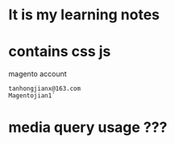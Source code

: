 # It is my learning notes

# contains css js


magento account
```
tanhongjianx@163.com
Magentojian1`
```
# media query usage ???


